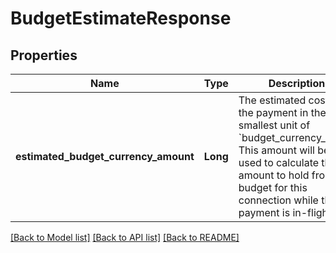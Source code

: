 # BudgetEstimateResponse
## Properties

| Name | Type | Description | Notes |
|------------ | ------------- | ------------- | -------------|
| **estimated\_budget\_currency\_amount** | **Long** | The estimated cost of the payment in the smallest unit of  &#x60;budget_currency_code&#x60;. This amount will be used to calculate  the amount to hold from the budget for this connection while  the payment is in-flight.  | [default to null] |

[[Back to Model list]](../README.md#documentation-for-models) [[Back to API list]](../README.md#documentation-for-api-endpoints) [[Back to README]](../README.md)


